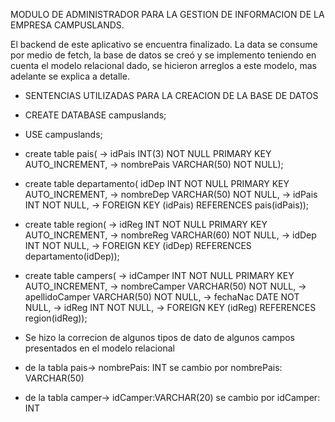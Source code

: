 MODULO DE ADMINISTRADOR PARA LA GESTION DE INFORMACION DE LA EMPRESA CAMPUSLANDS.

El backend de este aplicativo se encuentra finalizado.
La data se consume por medio de fetch, la base de datos se creó y se implemento teniendo en cuenta el 
modelo relacional dado, se hicieron arreglos a este modelo, mas adelante se explica a detalle.

- SENTENCIAS UTILIZADAS PARA LA CREACION DE LA BASE DE DATOS
- CREATE DATABASE campuslands;
- USE campuslands;
- create table pais(
    -> idPais INT(3) NOT NULL PRIMARY KEY AUTO_INCREMENT,
    -> nombrePais VARCHAR(50) NOT NULL);

- create table departamento(
    idDep INT NOT NULL PRIMARY KEY AUTO_INCREMENT,
    -> nombreDep VARCHAR(50) NOT NULL,
    -> idPais INT NOT NULL,
    -> FOREIGN KEY (idPais) REFERENCES pais(idPais));

- create table region(
    -> idReg INT NOT NULL PRIMARY KEY AUTO_INCREMENT,
    -> nombreReg VARCHAR(60) NOT NULL,
    -> idDep INT NOT NULL,
    -> FOREIGN KEY (idDep) REFERENCES departamento(idDep));

- create table campers(
    -> idCamper INT NOT NULL PRIMARY KEY AUTO_INCREMENT,
    -> nombreCamper VARCHAR(50) NOT NULL,
    -> apellidoCamper VARCHAR(50) NOT NULL,
    -> fechaNac DATE NOT NULL,
    -> idReg INT NOT NULL,
    -> FOREIGN KEY (idReg) REFERENCES region(idReg));

- Se hizo la correcion de algunos tipos de dato de algunos campos presentados en el modelo relacional
- de la tabla pais-> nombrePais: INT se cambio por nombrePais: VARCHAR(50)
- de la tabla camper-> idCamper:VARCHAR(20) se cambio por idCamper: INT
